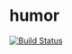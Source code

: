 # humor

[![Build Status](https://travis-ci.org/assafey/humor.svg?branch=master)](https://travis-ci.org/assafey/humor)
